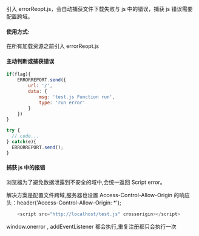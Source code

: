 引入 errorReopt.js，会自动捕获文件下载失败与 js 中的错误，捕获 js 错误需要配置跨域。

#### 使用方式:

在所有加载资源之前引入 errorReopt.js
    <script src="errorReopt.js" crossorigin></script>


#### 主动判断或捕获错误

```js
if(flag){
    ERRORREPORT.send({
        url: '/',
        data: {
            msg: 'test.js Function run',
            type: 'run error'
        }
    })
}

try {
  // code...
} catch(e){
  ERRORREPORT.send();
}

```

#### 捕获 js 中的报错

 浏览器为了避免数据泄露到不安全的域中,会统一返回 Script error。

 解决方案是配置文件跨域,服务器也设置 Access-Control-Allow-Origin 的响应头：header('Access-Control-Allow-Origin: *');

```js
    <script src="http://localhost/test.js" crossorigin></script>
```

window.onerror , addEventListener 都会执行,重复注册都只会执行一次